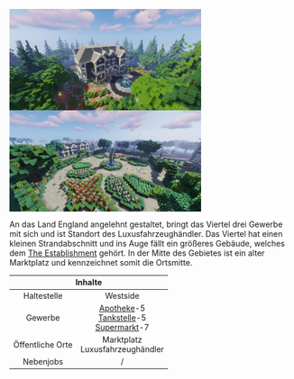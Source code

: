 
<img align="left" width="340" eight="340" src="../../../assets/image/gebiete/Westside2.png"> <img align="center" width="340" eight="340" src="../../../assets/image/gebiete/Westside3.png">





An das Land England angelehnt gestaltet, bringt das Viertel drei Gewerbe mit sich und ist Standort des Luxusfahrzeughändler.  Das Viertel hat einen kleinen Strandabschnitt und ins Auge fällt ein größeres Gebäude, welches dem [The Establishment](../../pages/fraktionen/establishment.md) gehört. In der Mitte des Gebietes ist ein alter Marktplatz und kennzeichnet somit die Ortsmitte. 

<table>
  <thead>
    <tr>
      <th colspan=2 align="center">Inhalte</th>
    </tr>
  </thead>
  <tbody>
    <tr>
      <td align="center">Haltestelle</td>
      <td align="center">Westside</td>
    </tr>
    <tr>
      <td align="center">Gewerbe</td>
      <td align="center"><a href="../../biz/apotheke/">Apotheke</a>-5 <br> <a href="../../biz/tankstelle/">Tankstelle</a>-5 <br> <a href="../../biz/supermarkt/">Supermarkt</a>-7</td>
    </tr>
    <tr>
      <td align="center">Öffentliche Orte</td>
      <td align="center">Marktplatz <br> Luxusfahrzeughändler</td>
    </tr>
    <tr>
      <td align="center">Nebenjobs</td>
      <td align="center">/</td>
    </tr>
  </tbody>
</table>


